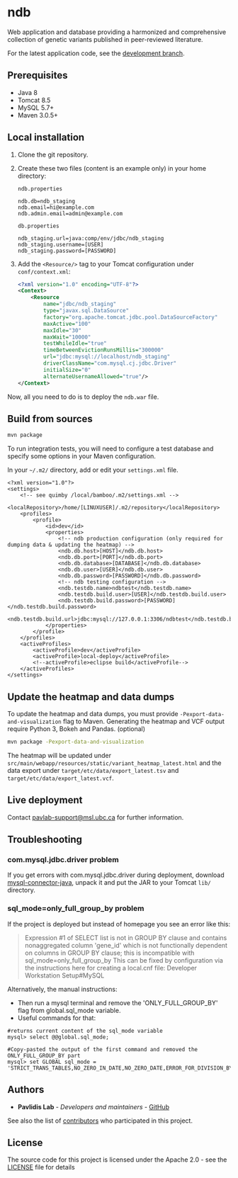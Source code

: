 # ndb

Web application and database providing a harmonized and comprehensive collection of genetic variants published in
peer-reviewed literature.

For the latest application code, see the [development branch](https://github.com/PavlidisLab/ndb/tree/development).

## Prerequisites

* Java 8
* Tomcat 8.5
* MySQL 5.7+
* Maven 3.0.5+


## Local installation

1. Clone the git repository.
2. Create these two files (content is an example only) in your home directory:

   `ndb.properties`
   
   ```properties
   ndb.db=ndb_staging
   ndb.email=hi@example.com
   ndb.admin.email=admin@example.com
   ```
   
   `db.properties`
   
   ```properties
   ndb_staging.url=java:comp/env/jdbc/ndb_staging
   ndb_staging.username=[USER]
   ndb_staging.password=[PASSWORD]
   ```

3. Add the `<Resource/>` tag to your Tomcat configuration under `conf/context.xml`:

   ```xml
   <?xml version="1.0" encoding="UTF-8"?>
   <Context>
       <Resource
           name="jdbc/ndb_staging"
           type="javax.sql.DataSource"
           factory="org.apache.tomcat.jdbc.pool.DataSourceFactory"
           maxActive="100"
           maxIdle="30"
           maxWait="10000"
           testWhileIdle="true"
           timeBetweenEvictionRunsMillis="300000"
           url="jdbc:mysql://localhost/ndb_staging"
           driverClassName="com.mysql.cj.jdbc.Driver"
           initialSize="0"
           alternateUsernameAllowed="true"/>
   </Context>
   ```
   
Now, all you need to do is to deploy the `ndb.war` file.
   
## Build from sources

```bash
mvn package
```

To run integration tests, you will need to configure a test database and specify some options in your Maven
configuration.

In your `~/.m2/` directory, add or edit your `settings.xml` file.

```
<?xml version="1.0"?>
<settings>
    <!-- see quimby /local/bamboo/.m2/settings.xml -->
    <localRepository>/home/[LINUXUSER]/.m2/repository</localRepository>
    <profiles>
        <profile>
            <id>dev</id>
            <properties>
                <!-- ndb production configuration (only required for dumping data & updating the heatmap) -->
                <ndb.db.host>[HOST]</ndb.db.host>
                <ndb.db.port>[PORT]</ndb.db.port>
                <ndb.db.database>[DATABASE]</ndb.db.database>
                <ndb.db.user>[USER]</ndb.db.user>
                <ndb.db.password>[PASSWORD]</ndb.db.password>
                <!-- ndb testing configuration -->
                <ndb.testdb.name>ndbtest</ndb.testdb.name>
                <ndb.testdb.build.user>[USER]</ndb.testdb.build.user>
                <ndb.testdb.build.password>[PASSWORD]</ndb.testdb.build.password>
                <ndb.testdb.build.url>jdbc:mysql://127.0.0.1:3306/ndbtest</ndb.testdb.build.url>
            </properties>
        </profile>
    </profiles>
    <activeProfiles>
        <activeProfile>dev</activeProfile>
        <activeProfile>local-deploy</activeProfile>
        <!--activeProfile>eclipse build</activeProfile-->
    </activeProfiles>
</settings>
```

## Update the heatmap and data dumps

To update the heatmap and data dumps, you must provide `-Pexport-data-and-visualization` flag to Maven. Generating
the heatmap and VCF output require Python 3, Bokeh and Pandas. (optional)

```bash
mvn package -Pexport-data-and-visualization
```

The heatmap will be updated under `src/main/webapp/resources/static/variant_heatmap_latest.html` and the data export
under `target/etc/data/export_latest.tsv` and `target/etc/data/export_latest.vcf`.

## Live deployment

Contact pavlab-support@msl.ubc.ca for further information.

## Troubleshooting

### com.mysql.jdbc.driver problem

If you get errors with com.mysql.jdbc.driver during deployment, download [mysql-connector-java](https://dev.mysql.com/downloads/connector/j/),
unpack it and put the JAR to your Tomcat `lib/` directory.

### sql_mode=only_full_group_by problem

If the project is deployed but instead of homepage you see an error like this:
> Expression #1 of SELECT list is not in GROUP BY clause and contains nonaggregated column 'gene_id' which is not functionally dependent on columns in GROUP BY clause; this is incompatible with sql_mode=only_full_group_by This can be fixed by configuration via the instructions here for creating a local.cnf file: Developer Workstation Setup#MySQL

Alternatively, the manual instructions:

* Then run a mysql terminal and remove the 'ONLY_FULL_GROUP_BY' flag from global.sql_mode variable.
* Useful commands for that:

```
#returns current content of the sql_mode variable
mysql> select @@global.sql_mode;

#Copy-pasted the output of the first command and removed the ONLY_FULL_GROUP_BY part
mysql> set GLOBAL sql_mode = 'STRICT_TRANS_TABLES,NO_ZERO_IN_DATE,NO_ZERO_DATE,ERROR_FOR_DIVISION_BY_ZERO,NO_AUTO_CREATE_USER,NO_ENGINE_SUBSTITUTION'
```

## Authors

* **Pavlidis Lab** - *Developers and maintainers* - [GitHub](https://github.com/PavlidisLab/)

See also the list of [contributors](https://github.com/PavlidisLab/ndb/graphs/contributors) who participated in this
project.

## License

The source code for this project is licensed under the Apache 2.0 - see the [LICENSE](LICENSE) file for details